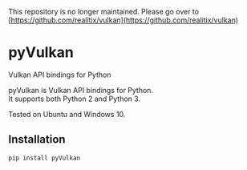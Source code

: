 This repository is no longer maintained. Please go over to [https://github.com/realitix/vulkan](https://github.com/realitix/vulkan)
# pyVulkan
Vulkan API bindings for Python

pyVulkan is Vulkan API bindings for Python.  
It supports both Python 2 and Python 3.

Tested on Ubuntu and Windows 10.

## Installation

```bash
pip install pyVulkan
```
